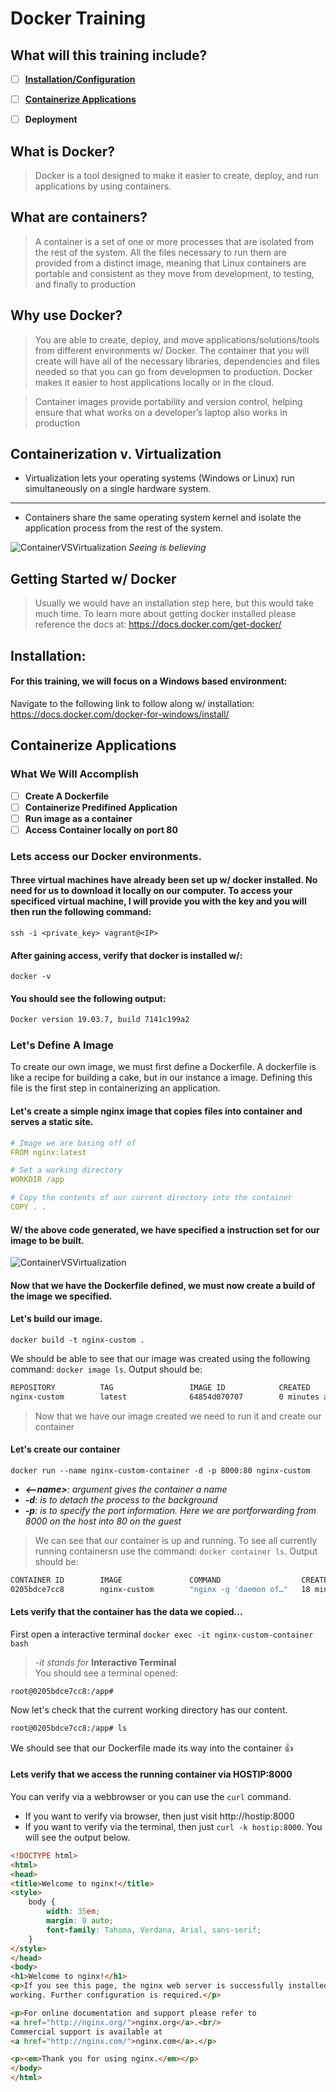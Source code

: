 # Docker Training

## What will this training include?
- [ ]	[**Installation/Configuration**](#installation)
- [ ]	[**Containerize Applications**](#containerize-applications)
- [ ]	**Deployment**


## What is Docker?
> Docker is a tool designed to make it easier to create, deploy, and run applications by using containers.

## What are containers?
> A container is a set of one or more processes that are isolated from the rest of the system. All the files necessary to run them are provided from a distinct image, meaning that Linux containers are portable and consistent as they move from development, to testing, and finally to production

## Why use Docker?
> You are able to create, deploy, and move applications/solutions/tools from different environments w/ Docker. The container that you will create will have all of the necessary libraries, dependencies and files needed so that you can go from developmen to production. Docker makes it easier to host applications locally or in the cloud.

> Container images provide portability and version control, helping ensure that what works on a developer’s laptop also works in production

## Containerization v. Virtualization
* Virtualization lets your operating systems (Windows or Linux) run simultaneously on a single hardware system.  
---
* Containers share the same operating system kernel and isolate the application process from the rest of the system.


![ContainerVSVirtualization](container-virtual.png)
*Seeing is believing*

## Getting Started w/ Docker
> Usually we would have an installation step here, but this would take much time. To learn more about getting docker installed please reference the docs at: https://docs.docker.com/get-docker/

## Installation:
#### For this training, we will focus on a Windows based environment:
Navigate to the following link to follow along w/ installation: https://docs.docker.com/docker-for-windows/install/

## Containerize Applications
### What We Will Accomplish
- [ ] **Create A Dockerfile**
- [ ] **Containerize Predifined Application**
- [ ] **Run image as a container**
- [ ] **Access Container locally on port 80**

### Lets access our Docker environments.
#### Three virtual machines have already been set up w/ docker installed. No need for us to download it locally on our computer. To access your specificed virtual machine, I will provide you with the key and you will then run the following command:  
`ssh -i <private_key> vagrant@<IP>`
#### After gaining access, verify that docker is installed w/:
`docker -v`
#### You should see the following output:
```bash
Docker version 19.03.7, build 7141c199a2
```
### Let's Define A Image
To create our own image, we must first define a Dockerfile. A dockerfile is like a recipe for building a cake, but in our instance a image. Defining this file is the first step in containerizing an application.

#### Let's create a simple nginx image that copies files into container and serves a static site.
```yaml
# Image we are basing off of
FROM nginx:latest

# Set a working directory
WORKDIR /app

# Copy the contents of our current directory into the container
COPY . .
```
#### W/ the above code generated, we have specified a instruction set for our image to be built.
![ContainerVSVirtualization](docker-docs.svg)

#### Now that we have the Dockerfile defined, we must now create a build of the image we specified.

#### Let's build our image.
`docker build -t nginx-custom .`

We should be able to see that our image was created using the following command: `docker image ls`. Output should be:
```sh
REPOSITORY          TAG                 IMAGE ID            CREATED             SIZE
nginx-custom        latest              64854d070707        0 minutes ago       127MB
```
> Now that we have our image created we need to run it and create our container

#### Let's create our container
`docker run --name nginx-custom-container -d -p 8000:80 nginx-custom`
* ***<--name>**: argument gives the container a name*  
* ***-d**: is to detach the process to the background*  
* ***-p**: is to specify the port information. Here we are portforwarding from 8000 on the host into 80 on the guest*  

> We can see that our container is up and running. To see all currently running containersn use the command: `docker container ls`. Output should be:
```sh
CONTAINER ID        IMAGE               COMMAND                  CREATED             STATUS              PORTS                  NAMES
0205bdce7cc8        nginx-custom        "nginx -g 'daemon of…"   18 minutes ago      Up 18 minutes       0.0.0.0:8000->80/tcp   nginx-custom-container
```

#### Lets verify that the container has the data we copied...
First open a interactive terminal
`docker exec -it nginx-custom-container bash`
> *-it stands for* **Interactive Terminal**  
> You should see a terminal opened:
```
root@0205bdce7cc8:/app#
```
Now let's check that the current working directory has our content.  
```bash
root@0205bdce7cc8:/app# ls
```
We should see that our Dockerfile made its way into the container :+1:

#### Lets verify that we access the running container via HOSTIP:8000
You can verify via a webbrowser or you can use the `curl` command.
* If you want to verify via browser, then just visit http://hostip:8000
* If you want to verify via the terminal, then just `curl -k hostip:8000`. You will see the output below.
```html
<!DOCTYPE html>
<html>
<head>
<title>Welcome to nginx!</title>
<style>
    body {
        width: 35em;
        margin: 0 auto;
        font-family: Tahoma, Verdana, Arial, sans-serif;
    }
</style>
</head>
<body>
<h1>Welcome to nginx!</h1>
<p>If you see this page, the nginx web server is successfully installed and
working. Further configuration is required.</p>

<p>For online documentation and support please refer to
<a href="http://nginx.org/">nginx.org</a>.<br/>
Commercial support is available at
<a href="http://nginx.com/">nginx.com</a>.</p>

<p><em>Thank you for using nginx.</em></p>
</body>
</html>
```
